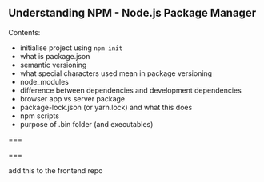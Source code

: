## Understanding NPM - Node.js Package Manager 

Contents: 
- initialise project using ``npm init``
- what is package.json
- semantic versioning
- what special characters used mean in package versioning
- node_modules
- difference between dependencies and development dependencies
- browser app vs server package
- package-lock.json (or yarn.lock) and what this does
- npm scripts
- purpose of .bin folder (and executables)

===



===

add this to the frontend repo 